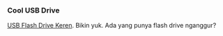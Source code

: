 ### Cool USB Drive

[USB Flash Drive Keren](http://www.evilmadscientist.com/article.php/usbkey). Bikin yuk. Ada yang punya flash drive nganggur?

<!-- METADATA: {"time": "2008-04-17 20:14:04", "title": "Cool USB Drive"} -->
